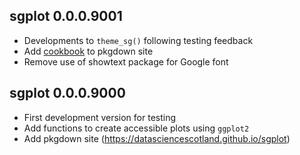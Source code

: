 ## sgplot 0.0.0.9001

* Developments to `theme_sg()` following testing feedback
* Add [cookbook](https://datasciencescotland.github.io/sgplot/articles/cookbook.html) to pkgdown site
* Remove use of showtext package for Google font

## sgplot 0.0.0.9000

* First development version for testing
* Add functions to create accessible plots using `ggplot2`
* Add pkgdown site (https://datasciencescotland.github.io/sgplot)
